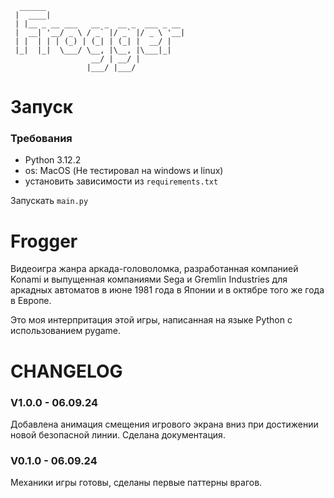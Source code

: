 ```
  ______                               
 |  ____|                              
 | |__ _ __ ___   __ _  __ _  ___ _ __ 
 |  __| '__/ _ \ / _` |/ _` |/ _ \ '__|
 | |  | | | (_) | (_| | (_| |  __/ |   
 |_|  |_|  \___/ \__, |\__, |\___|_|   
                  __/ | __/ |          
                 |___/ |___/           
```
# Запуск
### Требования
 - Python 3.12.2
 - os: MacOS (Не тестировал на windows и linux)
 - установить зависимости из `requirements.txt`

Запускать `main.py`

# Frogger
Видеоигра жанра аркада-головоломка, разработанная компанией Konami и выпущенная компаниями Sega и Gremlin Industries для аркадных автоматов в июне 1981 года в Японии и в октябре того же года в Европе.

Это моя интерпритация этой игры, написанная на языке Python с использованием pygame. 

# CHANGELOG
### V1.0.0 - 06.09.24
Добавлена анимация смещения игрового экрана вниз при достижении новой безопасной линии. Сделана документация.

### V0.1.0 - 06.09.24
Механики игры готовы, сделаны первые паттерны врагов.
